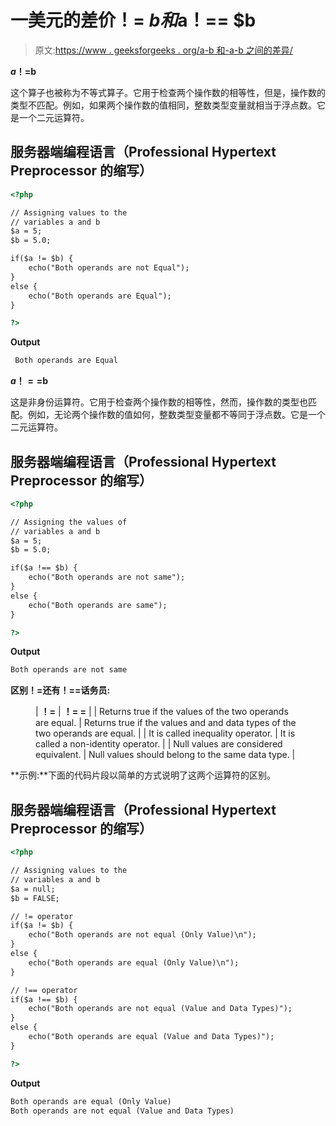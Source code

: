 # 一美元的差价！= $b 和$a！== $b

> 原文:[https://www . geeksforgeeks . org/a-b 和-a-b 之间的差异/](https://www.geeksforgeeks.org/difference-between-a-b-and-a-b/)

**$a！=$b**

这个算子也被称为不等式算子。它用于检查两个操作数的相等性，但是，操作数的类型不匹配。例如，如果两个操作数的值相同，整数类型变量就相当于浮点数。它是一个二元运算符。

## 服务器端编程语言（Professional Hypertext Preprocessor 的缩写）

```html
<?php

// Assigning values to the 
// variables a and b 
$a = 5;
$b = 5.0;

if($a != $b) {
    echo("Both operands are not Equal");
}
else {
    echo("Both operands are Equal");
}

?>
```

**Output**

```html
 Both operands are Equal
```

**$a！==$b**

这是非身份运算符。它用于检查两个操作数的相等性，然而，操作数的类型也匹配。例如，无论两个操作数的值如何，整数类型变量都不等同于浮点数。它是一个二元运算符。

## 服务器端编程语言（Professional Hypertext Preprocessor 的缩写）

```html
<?php

// Assigning the values of
// variables a and b 
$a = 5;
$b = 5.0;

if($a !== $b) {
    echo("Both operands are not same");
}
else {
    echo("Both operands are same");
}

?>
```

**Output**

```html
Both operands are not same
```

**区别！=还有！==话务员:**

<figure class="table">

| **！=** | **！= =** |
| Returns true if the values of the two operands are equal. | Returns true if the values and and data types of the two operands are equal. |
| It is called inequality operator. | It is called a non-identity operator. |
| Null values are considered equivalent. | Null values should belong to the same data type. |

</figure>

**示例:**下面的代码片段以简单的方式说明了这两个运算符的区别。

## 服务器端编程语言（Professional Hypertext Preprocessor 的缩写）

```html
<?php

// Assigning values to the 
// variables a and b 
$a = null;
$b = FALSE;

// != operator
if($a != $b) {
    echo("Both operands are not equal (Only Value)\n");
}
else {
    echo("Both operands are equal (Only Value)\n");
}

// !== operator
if($a !== $b) {
    echo("Both operands are not equal (Value and Data Types)");
}
else {
    echo("Both operands are equal (Value and Data Types)");
}

?>
```

**Output**

```html
Both operands are equal (Only Value)
Both operands are not equal (Value and Data Types)
```
